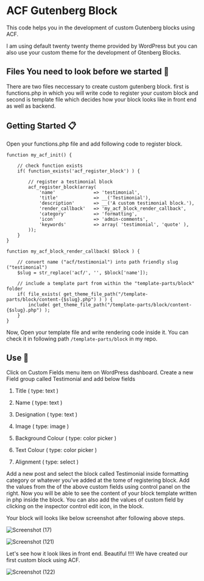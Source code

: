 # ACF Gutenberg Block
This code helps you in the development of custom Gutenberg blocks using ACF.

I am using default twenty twenty theme provided by WordPress but you can also use your custom theme for the development of Gtenberg Blocks.
 
## Files You need to look before we started 🚪
There are two files neccessary to create custom gutenberg block. first is functions.php in which you will write code to register your custom block and second is template file which decides how your block looks like in front end as well as backend.

## Getting Started 📋
Open your functions.php file and add following code to register block.
```add_action('acf/init', 'my_acf_init');
function my_acf_init() {
	
	// check function exists
	if( function_exists('acf_register_block') ) {
		
		// register a testimonial block
		acf_register_block(array(
			'name'				=> 'testimonial',
			'title'				=> __('Testimonial'),
			'description'		=> __('A custom testimonial block.'),
			'render_callback'	=> 'my_acf_block_render_callback',
			'category'			=> 'formatting',
			'icon'				=> 'admin-comments',
			'keywords'			=> array( 'testimonial', 'quote' ),
		));
	}
}

function my_acf_block_render_callback( $block ) {
	
	// convert name ("acf/testimonial") into path friendly slug ("testimonial")
	$slug = str_replace('acf/', '', $block['name']);
	
	// include a template part from within the "template-parts/block" folder
	if( file_exists( get_theme_file_path("/template-parts/block/content-{$slug}.php") ) ) {
		include( get_theme_file_path("/template-parts/block/content-{$slug}.php") );
	}
}
```
Now, Open your template file and write rendering code inside it. You can check it in following path `/template-parts/block` in my repo.

## Use 🎿
Click on Custom Fields menu item on WordPress dashboard.
Create a new Field group called Testimonial and add below fields
1. Title ( type: text )

2. Name ( type: text )

3. Designation ( type: text )

4. Image ( type: image )

5. Background Colour ( type: color picker )

6. Text Colour ( type: color picker )

7. Alignment ( type: select )

Add a new post and select the block called Testimonial inside formatting category or whatever you've added at the tome of registering block. Add the values from the of the above custom fields using control panel on the right.
Now you will be able to see the content of your block template written in php inside the block. 
You can also add the values of custom field by clicking on the inspector control edit icon, in the block.

Your block will looks like below screenshot after following above steps.

![Screenshot (17)](https://user-images.githubusercontent.com/46484569/77251373-f96e0f80-6c73-11ea-803a-01857f86d0d0.png)

![Screenshot (121)](https://user-images.githubusercontent.com/46484569/77251285-82d11200-6c73-11ea-8317-81c5e361f8d5.png)

Let's see how it look likes in front end. Beautiful !!!! We have created our first custom block using ACF.

![Screenshot (122)](https://user-images.githubusercontent.com/46484569/77251246-56b59100-6c73-11ea-822b-3d193d8385fd.png)
